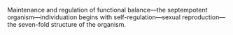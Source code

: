Maintenance and regulation of functional balance—the septempotent organism—individuation begins with self-regulation—sexual reproduction—the seven-fold structure of the organism.

